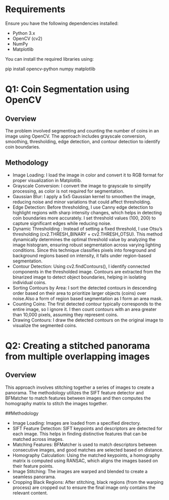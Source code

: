 

# Requirements
Ensure you have the following dependencies installed:
- Python 3.x
- OpenCV (cv2)
- NumPy
- Matplotlib

You can install the required libraries using:

pip install opencv-python numpy matplotlib


# Q1: Coin Segmentation using OpenCV
## Overview
The problem involved segmenting and counting the number of coins in an image using OpenCV. The approach includes grayscale conversion, smoothing, thresholding, edge detection, and contour detection to identify coin boundaries.

##  Methodology
- Image Loading: I load the image in color and convert it to RGB format for proper visualization in Matplotlib.
- Grayscale Conversion: I convert the image to grayscale to simplify processing, as color is not required for segmentation.
- Gaussian Blur: I apply a 5x5 Gaussian kernel to smoothen the image, reducing noise and minor variations that could affect thresholding.
- Edge Detection: Before thresholding, I use Canny edge detection to highlight regions with sharp intensity changes, which helps in detecting coin boundaries more accurately. I set threshold values (100, 200) to capture significant edges while reducing noise.
- Dynamic Thresholding : Instead of setting a fixed threshold, I use Otsu’s thresholding (cv2.THRESH_BINARY + cv2.THRESH_OTSU). This method dynamically determines the optimal threshold value by analyzing the image histogram, ensuring robust segmentation across varying lighting conditions. Since this technique classifies pixels into foreground and background regions based on intensity, it falls under region-based segmentation.
- Contour Detection: Using cv2.findContours(), I identify connected components in the thresholded image. Contours are extracted from the binarized image to detect object boundaries, helping in isolating individual coins.
- Sorting Contours by Area: I sort the detected contours in descending order based on their area to prioritize larger objects (coins) over noise.Also a form of region based segmentation as I form an area mask.
- Counting Coins: The first detected contour typically corresponds to the entire image, so I ignore it. I then count contours with an area greater than 10,000 pixels, assuming they represent coins.
- Drawing Contours: I draw the detected contours on the original image to visualize the segmented coins.

# Q2: Creating a stitched panorama from multiple overlapping images

## Overview

This approach involves stitching together a series of images to create a panorama. The methodology utilizes the SIFT feature detector and BFMatcher to match features between images and then computes the homography matrix to stitch the images together.

##Methodology
- Image Loading: Images are loaded from a specified directory.
- SIFT Feature Detection: SIFT keypoints and descriptors are detected for each image. This helps in finding distinctive features that can be matched across images.
- Matching Features: BFMatcher is used to match descriptors between consecutive images, and good matches are selected based on distance.
- Homography Calculation: Using the matched keypoints, a homography matrix is computed using RANSAC, which aligns the images based on their feature points.
- Image Stitching: The images are warped and blended to create a seamless panorama.
- Cropping Black Regions: After stitching, black regions (from the warping process) are cropped out to ensure the final image only contains the relevant content.




